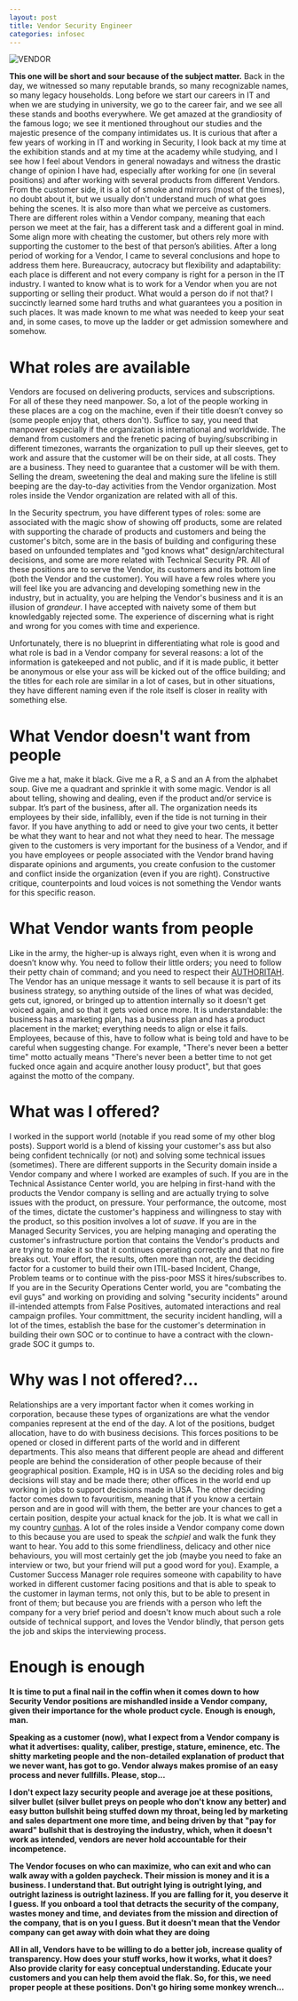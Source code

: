 ```yaml
---
layout: post
title: Vendor Security Engineer
categories: infosec
---
```


![VENDOR](https://dcgc.io/vendor.png)

**This one will be short and sour because of the subject matter.** Back in the day, we witnessed so many reputable brands, so many recognizable names, so many legacy households. Long before we start our careers in IT and when we are studying in university, we go to the career fair, and we see all these stands and booths everywhere. We get amazed at the grandiosity of the famous logo; we see it mentioned throughout our studies and the majestic presence of the company intimidates us. It is curious that after a few years of working in IT and working in Security, I look back at my time at the exhibition stands and at my time at the academy while studying, and I see how I feel about Vendors in general nowadays and witness the drastic change of opinion I have had, especially after working for one (in several positions) and after working with several products from different Vendors. From the customer side, it is a lot of smoke and mirrors (most of the times), no doubt about it, but we usually don't understand much of what goes behing the scenes. It is also more than what we perceive as customers. There are different roles within a Vendor company, meaning that each person we meet at the fair, has a different task and a different goal in mind. Some align more with cheating the customer, but others rely more with supporting the customer to the best of that person’s abilities. After a long period of working for a Vendor, I came to several conclusions and hope to address them here. Bureaucracy, autocracy but flexibility and adaptability: each place is different and not every company is right for a person in the IT industry. I wanted to know what is to work for a Vendor when you are not supporting or selling their product. What would a person do if not that? I succinctly learned some hard truths and what guarantees you a position in such places. It was made known to me what was needed to keep your seat and, in some cases, to move up the ladder or get admission somewhere and somehow. 

# What roles are available

Vendors are focused on delivering products, services and subscriptions. For all of these they need manpower. So, a lot of the people working in these places are a cog on the machine, even if their title doesn’t convey so (some people enjoy that, others don't). Suffice to say, you need that manpower especially if the organization is international and worldwide. The demand from customers and the frenetic pacing of buying/subscribing in different timezones, warrants the organization to pull up their sleeves, get to work and assure that the customer will be on their side, at all costs. They are a business. They need to guarantee that a customer will be with them. Selling the dream, sweetening the deal and making sure the lifeline is still beeping are the day-to-day activities from the Vendor organization. Most roles inside the Vendor organization are related with all of this. 

In the Security spectrum, you have different types of roles: some are associated with the magic show of showing off products, some are related with supporting the charade of products and customers and being the customer's bitch, some are in the basis of building and configuring these based on unfounded templates and "god knows what" design/architectural decisions, and some are more related with Technical Security PR. All of these positions are to serve the Vendor, its customers and its bottom line (both the Vendor and the customer). You will have a few roles where you will feel like you are advancing and developing something new in the industry, but in actuality, you are helping the Vendor's business and it is an illusion of _grandeur_. I have accepted with naivety some of them but knowledgably rejected some. The experience of discerning what is right and wrong for you comes with time and experience. 

Unfortunately, there is no blueprint in differentiating what role is good and what role is bad in a Vendor company for several reasons: a lot of the information is gatekeeped and not public, and if it is made public, it better be anonymous or else your ass will be kicked out of the office building; and the titles for each role are similar in a lot of cases, but in other situations, they have different naming even if the role itself is closer in reality with something else. 

# What Vendor doesn't want from people

Give me a hat, make it black. Give me a R, a S and an A from the alphabet soup. Give me a quadrant and sprinkle it with some magic. Vendor is all about telling, showing and dealing, even if the product and/or service is subpar. It’s part of the business, after all. The organization needs its employees by their side, infallibly, even if the tide is not turning in their favor. If you have anything to add or need to give your two cents, it better be what they want to hear and not what they need to hear. The message given to the customers is very important for the business of a Vendor, and if you have employees or people associated with the Vendor brand having disparate opinions and arguments, you create confusion to the customer and conflict inside the organization (even if you are right). Constructive critique, counterpoints and loud voices is not something the Vendor wants for this specific reason.
 
# What Vendor wants from people

Like in the army, the higher-up is always right, even when it is wrong and doesn’t know why. You need to follow their little orders; you need to follow their petty chain of command; and you need to respect their [AUTHORITAH](https://www.youtube.com/watch?v=WptlIruczS0). The Vendor has an unique message it wants to sell because it is part of its business strategy, so anything outside of the lines of what was decided, gets cut, ignored, or bringed up to attention internally so it doesn't get voiced again, and so that it gets voied once more. It is understandable: the business has a marketing plan, has a business plan and has a product placement in the market; everything needs to align or else it fails. Employees, because of this, have to follow what is being told and have to be careful when suggesting change. For example, "There's never been a better time" motto actually means "There's never been a better time to not get fucked once again and acquire another lousy product", but that goes against the motto of the company.

# What was I offered?

I worked in the support world (notable if you read some of my other blog posts). Support world is a blend of kissing your customer's ass but also being confident technically (or not) and solving some technical issues (sometimes). There are different supports in the Security domain inside a Vendor company and where I worked are examples of such. If you are in the Technical Assistance Center world, you are helping in first-hand with the products the Vendor company is selling and are actually trying to solve issues with the product, on pressure. Your performance, the outcome, most of the times, dictate the customer's happiness and willingness to stay with the product, so this position involves a lot of _suave_. If you are in the Managed Security Services, you are helping managing and operating the customer's infrastructure portion that contains the Vendor's products and are trying to make it so that it continues operating correctly and that no fire breaks out. Your effort, the results, often more than not, are the deciding factor for a customer to build their own ITIL-based Incident, Change, Problem teams or to continue with the piss-poor MSS it hires/subscribes to. If you are in the Security Operations Center world, you are "combating the evil guys" and working on providing and solving "security incidents" around ill-intended attempts from False Positives, automated interactions and real campaign profiles. Your committment, the security incident handling, will a lot of the times, establish the base for the customer's determination in building their own SOC or to continue to have a contract with the clown-grade SOC it gumps to.

# Why was I not offered?...

Relationships are a very important factor when it comes working in corporation, because these types of organizations are what the vendor companies represent at the end of the day. A lot of the positions, budget allocation, have to do with business decisions. This forces positions to be opened or closed in different parts of the world and in different departments. This also means that different people are ahead and different people are behind the consideration of other people because of their geographical position. Example, HQ is in USA so the deciding roles and big decisions will stay and be made there; other offices in the world end up working in jobs to support decisions made in USA. The other deciding factor comes down to favouritism, meaning that if you know a certain person and are in good will with them, the better are your chances to get a certain position, despite your actual knack for the job. It is what we call in my country [cunhas](https://pastebin.com/GwQQC16K). A lot of the roles inside a Vendor company come down to this because you are used to speak the _schpiel_ and walk the funk they want to hear. You add to this some friendliness, delicacy and other nice behaviours, you will most certainly get the job (maybe you need to fake an interview or two, but your friend will put a good word for you). Example, a Customer Success Manager role requires someone with capability to have worked in different customer facing positions and that is able to speak to the customer in layman terms, not only this, but to be able to present in front of them; but because you are friends with a person who left the company for a very brief period and doesn't know much about such a role outside of technical support, and loves the Vendor blindly, that person gets the job and skips the interviewing process.

# Enough is enough

**It is time to put a final nail in the coffin when it comes down to how Security Vendor positions are mishandled inside a Vendor company, given their importance for the whole product cycle.** **Enough is enough, man.**

**Speaking as a customer (now), what I expect from a Vendor company is what it advertises: quality, caliber, prestige, stature, eminence, etc. The shitty marketing people and the non-detailed explanation of product that we never want, has got to go. Vendor always makes promise of an easy process and never fullfills. Please, stop...**

**I don't expect lazy security people and average joe at these positions, silver bullet (silver bullet preys on people who don't know any better) and easy button bullshit being stuffed down my throat, being led by marketing and sales department one more time, and being driven by that "pay for award" bullshit that is destroying the industry, which, when it doesn't work as intended, vendors are never hold accountable for their incompetence.**

**The Vendor focuses on who can maximize, who can exit and who can walk away with a golden paycheck. Their mission is money and it is a business. I understand that. But outright lying is outright lying, and outright laziness is outright laziness. If you are falling for it, you deserve it I guess. If you onboard a tool that detracts the security of the company, wastes money and time, and deviates from the mission and direction of the company, that is on you I guess. But it doesn't mean that the Vendor company can get away with doin what they are doing**

**All in all, Vendors have to be willing to do a better job, increase quality of transparency. How does your stuff works, how it works, what it does? Also provide clarity for easy conceptual understanding. Educate your customers and you can help them avoid the flak. So, for this, we need proper people at these positions. Don't go hiring some monkey wrench...**
